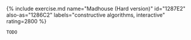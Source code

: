 {% include exercise.md name="Madhouse (Hard version)" id="1287E2" also-as="1286C2" labels="constructive algorithms, interactive" rating=2800 %}

```
TODO
```
